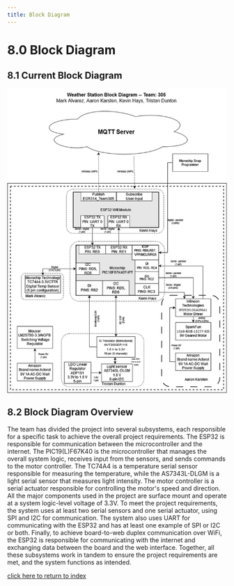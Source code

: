 ```yaml
---
title: Block Diagram
---
```


# 8.0 Block Diagram
## 8.1 Current Block Diagram

![Figure 8A: Block Diagram.](/photos/block.jpg "Figure 8A: Block Diagram.")

## 8.2 Block Diagram Overview
The team has divided the project into several subsystems, each responsible for a specific task to achieve the overall project requirements. The ESP32 is responsible for communication between the microcontroller and the internet. The PIC19(L)F67K40 is the microcontroller that manages the overall system logic, receives input from the sensors, and sends commands to the motor controller. The TC74A4 is a temperature serial sensor responsible for measuring the temperature, while the AS7343L-DLGM is a light serial sensor that measures light intensity. The motor controller is a serial actuator responsible for controlling the motor's speed and direction. All the major components used in the project are surface mount and operate at a system logic-level voltage of 3.3V. To meet the project requirements, the system uses at least two serial sensors and one serial actuator, using SPI and I2C for communication. The system also uses UART for communicating with the ESP32 and has at least one example of SPI or I2C or both. Finally, to achieve board-to-web duplex communication over WiFi, the ESP32 is responsible for communicating with the internet and exchanging data between the board and the web interface. Together, all these subsystems work in tandem to ensure the project requirements are met, and the system functions as intended.

[click here to return to index](/index)
